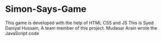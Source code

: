 
# Simon-Says-Game
This game is developed with the help of HTML CSS and JS
This is Syed Daniyal Hussain, A team member of this project.
Mudasar Arain wrote the JavaScript code
